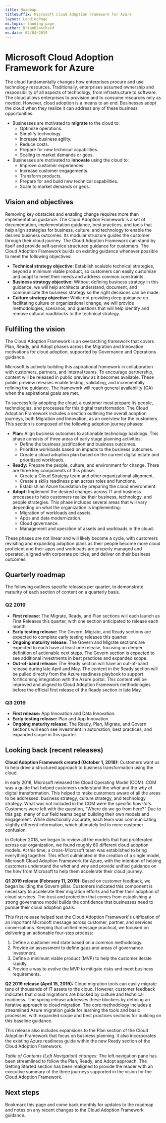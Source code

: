 ```yaml
---
title: Roadmap
titleSuffix: Microsoft Cloud Adoption Framework for Azure
layout: LandingPage
ms.topic: landing-page
author: BrianBlanchard
ms.date: 04/04/2019
---
```


# Microsoft Cloud Adoption Framework for Azure

The cloud fundamentally changes how enterprises procure and use technology resources. Traditionally, enterprises assumed ownership and responsibility of all aspects of technology, from infrastructure to software. The cloud allows enterprises to provision and to consume resources only as needed. However, cloud adoption is a means to an end. Businesses adopt the cloud when they realize it can address any of these business opportunities:

- Businesses are motivated to **migrate** to the cloud to:
  - Optimize operations.
  - Simplify technology.
  - Increase business agility.
  - Reduce costs.
  - Prepare for new technical capabilities.
  - Scaling to market demands or geos.
- Businesses are motivated to **innovate** using the cloud to:
  - Improve customer experiences.
  - Increase customer engagements.
  - Transform products.
  - Prepare for and build new technical capabilities.
  - Scale to market demands or geos.

## Vision and objectives

Removing key obstacles and enabling change requires more than implementation guidance. The Cloud Adoption Framework is a set of documentation, implementation guidance, best practices, and tools that help align strategies for business, culture, and technology to enable the desired business outcomes. Its modular structure guides the customer through their cloud journey. The Cloud Adoption Framework can stand by itself and provide self-service structured guidance for customers. The Cloud Adoption Framework builds on existing guidance whenever possible to meet the following objectives:

- **Technical strategy objective:** Establish scalable technical strategies, beyond a minimum viable product, so customers can easily customize and adapt to meet their needs and address common constraints.
- **Business strategy objective:** Without defining business strategy in this guidance, we will help architects understand, document, and communicate the business strategy so the right decisions can be made.
- **Culture strategy objective:** While not providing deep guidance on facilitating culture or organizational change, we will provide methodologies, scenarios, and questions that will help identify and remove cultural roadblocks to the technical strategy.

## Fulfilling the vision

The Cloud Adoption Framework is an overarching framework that covers Plan, Ready, and Adopt phases across the Migration and Innovation motivations for cloud adoption, supported by Governance and Operations guidance.

Microsoft is actively building this aspirational framework in collaboration with customers, partners, and internal teams. To encourage partnership, content will be released in public preview as it becomes available. These public preview releases enable testing, validating, and incrementally refining the guidance. The framework will reach general availability (GA) when the aspirational goals are met.

To successfully adopting the cloud, a customer must prepare its people, technologies, and processes for this digital transformation. The Cloud Adoption Framework includes a section outlining the overall adoption journeys, both Migration and Innovation, as an overview for the customers. This section is composed of the following adoption journey phases:

- **Plan:** Align business outcomes to actionable technology backlogs. This phase consists of three areas of early stage planning activities:
  - Define the business justification and business outcomes.
  - Prioritize workloads based on impacts to the business outcomes.
  - Create a cloud adoption plan based on the current digital estate and prioritized workloads.
- **Ready:** Prepare the people, culture, and environment for change. There are three key components of this phase:
  - Create a Cloud Strategy team and other organizational alignment.
  - Create a skills readiness plan across roles and functions.
  - Establish an Azure foundation by preparing the cloud environment.
- **Adopt:** Implement the desired changes across IT and business processes to help customers realize their business, technology, and people strategies. This phase includes several areas that will vary depending on what the organization is implementing:
  - Migration of workloads and assets.
  - Apps and data modernization.
  - Cloud governance.
  - Management and operation of assets and workloads in the cloud.

These phases are not linear and will likely become a cycle, with customers revisiting and expanding adoption plans as their people become more cloud proficient and their apps and workloads are properly managed and operated, aligned with corporate policies, and deliver on their business outcomes.

## Quarterly roadmap

The following outlines specific releases per quarter, to demonstrate maturity of each section of content on a quarterly basis.

### Q2 2019

- **First release:** The Migrate, Ready, and Plan sections will each launch as First Releases this quarter, with one section anticipated to release each month.
- **Early testing release:** The Govern, Migrate, and Ready sections are expected to complete early testing releases this quarter.
- **Ongoing maturity release:** The Govern and Migrate sections are expected to each have at least one release, focusing on deeper definition of actionable next steps. The Govern section is expected to see additional investments in best practices and expanded scope.
- **Out-of-band release:** The Ready section will have an out-of-band release during late April and May. The content in the Ready section will be pulled directly from the Azure readiness playbook to support forthcoming integration with the Azure portal. This content will be improved and aligned to Cloud Adoption Framework methodologies before the official first release of the Ready section in late May.

### Q3 2019

- **First release:** App Innovation and Data Innovation.
- **Early testing release:** Plan and App Innovation.
- **Ongoing maturity release:** The Ready, Plan, Migrate, and Govern sections will each see investment in automation, best practices, and expanded scope in this quarter.

## Looking back (recent releases)

**Cloud Adoption Framework created (October 1, 2018):** Customers want us to help drive a structured approach to business transformation using the cloud.

In early 2018, Microsoft released the Cloud Operating Model (COM). COM was a guide that helped customers understand the _what_ and the _why_ of digital transformation. This helped to make customers aware of all the areas to be addressed: business strategy, culture strategy, and technology strategy. What was not included in the COM were the specific _how-to's_. Customers were left with the question, "Where do we go from here?" Due to this gap, many of our field teams began building their own models and engagement. While directionally accurate, each team was communicating slightly different information, which ultimately led to more customer confusion.

In October 2018, we began to review all the models that had proliferated across our organization, we found roughly 60 different cloud adoption models. At this time, a cross-Microsoft team was established to bring everything together. This effort culminated in the creation of a single model, Microsoft Cloud Adoption Framework for Azure, with the intention of helping customers understand the _what_ and _why_ and provide unified guidance on the _how_ from Microsoft to help them accelerate their cloud journey.

**Q1 2019 release (February 11, 2019):** Based on customer feedback, we began building the Govern pillar. Customers indicated this component is necessary to accelerate their migration efforts and further their adoption of cloud services. The trust and protection that comes from establishing a strong governance model builds the confidence that businesses need to pursue their cloud adoption goals.

This first release helped test the Cloud Adoption Framework's unification of an important Microsoft message across customer, partner, and services conversations. Keeping that unified message practical, we focused on delivering an actionable four-step process:

1. Define a customer end state based on a common methodology.
2. Provide an assessment to define gaps and areas of governance investment.
3. Define a minimum viable product (MVP) to help the customer iterate rapidly.
4. Provide a way to evolve the MVP to mitigate risks and meet business requirements.

**Q2 2019 release (April 15, 2019):** Cloud migration tools can easily migrate tens of thousands of IT assets to the cloud. However, customer feedback indicates that cloud migrations are blocked by culture and technical readiness. The spring release addresses these blockers by defining an iterative approach to cloud migration. The core methodology includes a streamlined Azure migration guide for learning the tools and basic processes, with expanded scope and best practices sections for building on this baseline guidance.

This release also includes expansions to the Plan section of the Cloud Adoption Framework that focus on business planning. It also incorporates the existing Azure readiness guide within the new Ready section of the Cloud Adoption Framework.

_Table of Contents (Left Navigation) changes:_ The left navigation pane has been streamlined to follow the Plan, Ready, and Adopt approach. The Getting Started section has been realigned to provide the reader with an executive summary of the three journeys supported in the vision for the Cloud Adoption Framework.

## Next steps

Bookmark this page and come back monthly for updates to the roadmap and notes on any recent changes to the Cloud Adoption Framework guidance.
